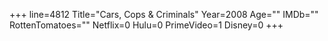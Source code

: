 +++
line=4812
Title="Cars, Cops & Criminals"
Year=2008
Age=""
IMDb=""
RottenTomatoes=""
Netflix=0
Hulu=0
PrimeVideo=1
Disney=0
+++

